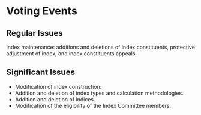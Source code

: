 # Voting Events

## Regular Issues

Index maintenance: additions and deletions of index constituents, protective adjustment of index, and index constituents appeals.

## Significant Issues

* Modification of index construction:&#x20;
* Addition and deletion of index types and calculation methodologies.
* Addition and deletion of indices.
* Modification of the eligibility of the Index Committee members.
